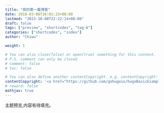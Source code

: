```yaml
---
title: "我的第一篇博客"
date: 2018-03-06T16:01:23+08:00
lastmod: "2023-10-08T22:22:14+08:00"
draft: false
tags: ["preview", "shortcodes", "tag-6"]
categories: ["shortcodes", "index"]
author: "Chiwu"

weight: 1

# You can also close(false) or open(true) something for this content.
# P.S. comment can only be closed
# comment: false
# toc: false

# You can also define another contentCopyright. e.g. contentCopyright: "This is another copyright."
contentCopyright: '<a href="https://github.com/gohugoio/hugoBasicExample" rel="noopener" target="_blank">See origin</a>'
# reward: false
mathjax: true
---
```


主题预览,内容有待填充。

